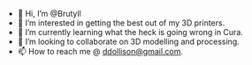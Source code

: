 - 👋 Hi, I’m @Brutyll
- 👀 I’m interested in getting the best out of my 3D printers.
- 🌱 I’m currently learning what the heck is going wrong in Cura.
- 💞️ I’m looking to collaborate on 3D modelling and processing.
- 📫 How to reach me @ ddollison@gmail.com.

<!---
Brutyll/Brutyll is a ✨ special ✨ repository because its `README.md` (this file) appears on your GitHub profile.
You can click the Preview link to take a look at your changes.
--->
